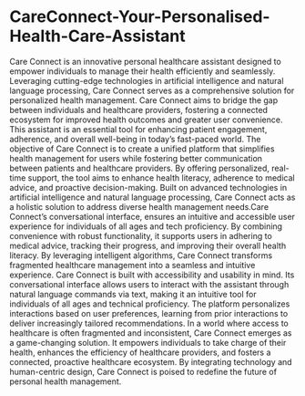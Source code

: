 # CareConnect-Your-Personalised-Health-Care-Assistant
Care Connect is an innovative personal healthcare assistant designed to empower individuals to manage their health efficiently and seamlessly. Leveraging cutting-edge technologies in artificial intelligence and natural language processing, Care Connect serves as a comprehensive solution for personalized health management.
Care Connect aims to bridge the gap between individuals and healthcare providers, fostering a connected ecosystem for improved health outcomes and greater user convenience. This assistant is an essential tool for enhancing patient engagement, adherence, and overall well-being in today’s fast-paced world.
The objective of Care Connect is to create a unified platform that simplifies health management for users while fostering better communication between patients and healthcare providers. By offering personalized, real-time support, the tool aims to enhance health literacy, adherence to medical advice, and proactive decision-making.
Built on advanced technologies in artificial intelligence and natural language processing, Care Connect acts as a holistic solution to address diverse health management needs.Care Connect’s conversational interface, ensures an intuitive and accessible user experience for individuals of all ages and tech proficiency. By combining convenience with robust functionality, it supports users in adhering to medical advice, tracking their progress, and improving their overall health literacy.
By leveraging intelligent algorithms, Care Connect transforms fragmented healthcare management into a seamless and intuitive experience. Care Connect is built with accessibility and usability in mind. Its conversational interface allows users to interact with the assistant through natural language commands via text, making it an intuitive tool for individuals of all ages and technical proficiency. The platform personalizes interactions based on user preferences, learning from prior interactions to deliver increasingly tailored recommendations. 
In a world where access to healthcare is often fragmented and inconsistent, Care Connect emerges as a game-changing solution. It empowers individuals to take charge of their health, enhances the efficiency of healthcare providers, and fosters a connected, proactive healthcare ecosystem. By integrating technology and human-centric design, Care Connect is poised to redefine the future of personal health management.

